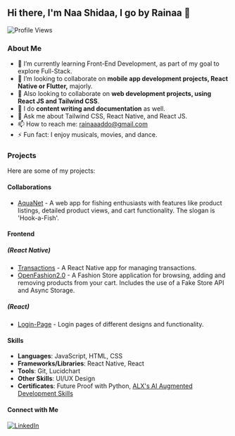 ## Hi there, I'm Naa Shidaa, I go by Rainaa 👋

![Profile Views](https://komarev.com/ghpvc/?username=RainaaNs&color=blue)

### About Me
- 🌱 I’m currently learning Front-End Development, as part of my goal to explore Full-Stack.
- 👯 I’m looking to collaborate on **mobile app development projects, React Native or Flutter,** majorly.
- 👯 Also looking to collaborate on **web development projects, using React JS and Tailwind CSS**.
- 👯 I do **content writing and documentation** as well.
- 💬 Ask me about Tailwind CSS, React Native, and React JS.
- 📫 How to reach me: [rainaaaddo@gmail.com](mailto:rainaaaddo@gmail.com)
- ⚡ Fun fact: I enjoy musicals, movies, and dance.

### Projects
Here are some of my projects:

#### Collaborations
- [AquaNet](https://github.com/klenam0/AquaNet-Frontend.git) - A web app for fishing enthusiasts with features like product listings, detailed product views, and cart functionality. The slogan is 'Hook-a-Fish'.

#### Frontend 
##### (React Native)
- [Transactions](https://github.com/RainaaNs/rn-assignment5-11307343) - A React Native app for managing transactions.
- [OpenFashion2.0](https://github.com/RainaaNs/rn-assignment7-11307343) - A Fashion Store application for browsing, adding and removing products from your cart. Includes the use of a Fake Store API and Async Storage.

##### (React)
- [Login-Page](https://github.com/RainaaNs/Login-Page) - Login pages of different designs and functionality.


#### Skills
- **Languages**: JavaScript, HTML, CSS
- **Frameworks/Libraries**: React Native, React
- **Tools**: Git, Lucidchart
- **Other Skills**: UI/UX Design
- **Certificates**: Future Proof with Python, [ALX's AI Augmented Development Skills](https://intranet.alxswe.com/certificates/E6CTN2cBRx)

#### Connect with Me
[![LinkedIn](https://img.shields.io/badge/-LinkedIn-blue?style=flat-square&logo=Linkedin&logoColor=white&link=https://www.linkedin.com/in/naa-shidaa-addo)](https://www.linkedin.com/in/naa-shidaa-addo)


